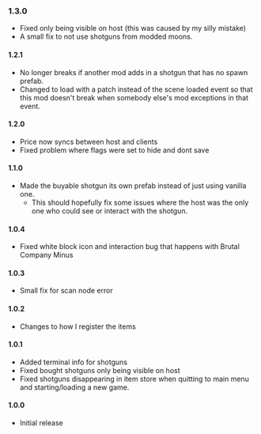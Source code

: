 ### 1.3.0
- Fixed only being visible on host (this was caused by my silly mistake)
- A small fix to not use shotguns from modded moons.

#### 1.2.1
- No longer breaks if another mod adds in a shotgun that has no spawn prefab.
- Changed to load with a patch instead of the scene loaded event so that this mod doesn't break when somebody else's mod exceptions in that event.

#### 1.2.0
- Price now syncs between host and clients
- Fixed problem where flags were set to hide and dont save

#### 1.1.0
- Made the buyable shotgun its own prefab instead of just using vanilla one.
     - This should hopefully fix some issues where the host was the only one who could see or interact with the shotgun.

#### 1.0.4
- Fixed white block icon and interaction bug that happens with Brutal Company Minus

#### 1.0.3
- Small fix for scan node error

#### 1.0.2
- Changes to how I register the items

#### 1.0.1
- Added terminal info for shotguns
- Fixed bought shotguns only being visible on host
- Fixed shotguns disappearing in item store when quitting to main menu and starting/loading a new game.

#### 1.0.0
- Initial release